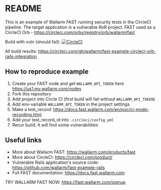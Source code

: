 # README

This is an example of Wallarm FAST running security tests in the CircleCI pipeline. The target application is a vulnerable RoR project. FAST used as a CircleCI Orb - https://circleci.com/orbs/registry/orb/wallarm/fast


Build with vuln (should fail): [![CircleCI](https://circleci.com/gh/wallarm/fast-example-circleci-orb-rails-integration/tree/master.svg?style=svg)](https://circleci.com/gh/wallarm/fast-example-circleci-orb-rails-integration/tree/master)

All build results: https://circleci.com/gh/wallarm/fast-example-circleci-orb-rails-integration

## How to reproduce example

1. Create your FAST node and get `WALLARM_API_TOKEN` here https://us1.my.wallarm.com/nodes
2. Fork this repository
3. Add project into Circle CI (first build will fail without `WALLARM_API_TOKEN`)
4. Add env-variable `WALLARM_API_TOKEN` in the project settings
5. Make a test_record: https://docs.fast.wallarm.com/en/poc/ci-mode-recording.html
6. Add your test_record_id into `.circleci/config.yml`
7. Rerun build. It will find some vulnerabilities

## Useful links

- More about Wallarm FAST: https://wallarm.com/products/fast
- More about CircleCI: https://circleci.com/product/
- Vulnerable Rails application's source code: https://github.com/wallarm/fast-example-rails
- Full FAST documentation: https://docs.fast.wallarm.com

TRY WALLARM FAST NOW: https://fast.wallarm.com/signup
